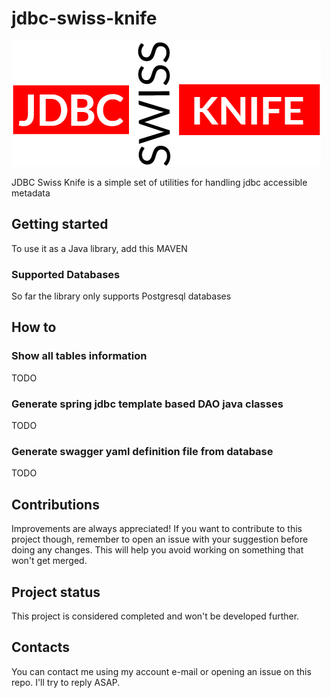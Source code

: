 # jdbc-swiss-knife

![logo](/assets/img/logo.png)


JDBC Swiss Knife is a simple set of utilities for handling jdbc accessible metadata

## Getting started
To use it as a Java library, add this MAVEN

### Supported Databases 
So far the library only supports Postgresql databases

## How to

### Show all tables information

TODO

### Generate spring jdbc template based DAO java classes

TODO

### Generate swagger yaml definition file from database

TODO

## Contributions
Improvements are always appreciated! If you want to contribute to this project though, remember to open an issue with your suggestion before doing any changes. This will help you avoid working on something that won't get merged.

## Project status
This project is considered completed and won't be developed further.

## Contacts
You can contact me using my account e-mail or opening an issue on this repo. I'll try to reply ASAP.
